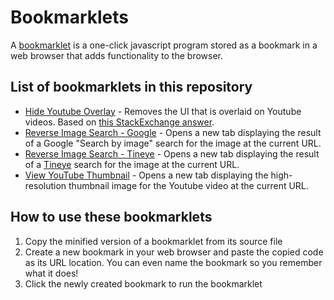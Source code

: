 # Bookmarklets

A [bookmarklet](https://en.wikipedia.org/wiki/Bookmarklet) is a one-click javascript program stored as a bookmark in a web browser that adds functionality to the browser.


## List of bookmarklets in this repository

- [Hide Youtube Overlay](hide-youtube-overlay.js) - Removes the UI that is overlaid on Youtube videos. Based on [this StackExchange answer](https://superuser.com/a/1052944).
- [Reverse Image Search - Google](reverse-image-search-google.js) - Opens a new tab displaying the result of a Google "Search by image" search for the image at the current URL.
- [Reverse Image Search - Tineye](reverse-image-search-tineye.js) - Opens a new tab displaying the result of a [Tineye](https://tineye.com) search for the image at the current URL.
- [View YouTube Thumbnail](view-youtube-thumbnail.js) - Opens a new tab displaying the high-resolution thumbnail image for the Youtube video at the current URL.


## How to use these bookmarklets

1. Copy the minified version of a bookmarklet from its source file
2. Create a new bookmark in your web browser and paste the copied code as its URL location. You can even name the bookmark so you remember what it does!
3. Click the newly created bookmark to run the bookmarklet
